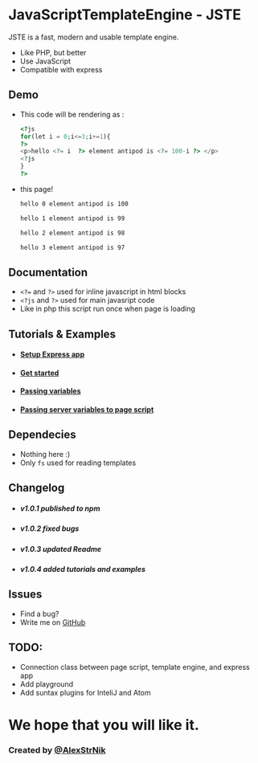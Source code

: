 # JavaScriptTemplateEngine - JSTE

JSTE is a fast, modern and usable template engine.

  - Like PHP, but better
  - Use JavaScript
  - Compatible with express


## Demo
- This code will be rendering as :
    ```php
    <?js
    for(let i = 0;i<=3;i+=1){
    ?>
    <p>hello <?= i  ?> element antipod is <?= 100-i ?> </p>
    <?js
    }
    ?>
    ```
- this page!
    ```bash
    hello 0 element antipod is 100
    
    hello 1 element antipod is 99
    
    hello 2 element antipod is 98
    
    hello 3 element antipod is 97
    ```

## Documentation
  - `<?=` and `?>` used for inline javascript in html blocks
  - `<?js` and `?>` used for main javasript code
  - Like in php this script run once when page is loading

## Tutorials & Examples
- #### [Setup Express app](https://github.com/AlexStrNik/JSTE/blob/master/jste/examples/GetStarted.md)
- #### [Get started](https://github.com/AlexStrNik/JSTE/blob/master/jste/examples/First.md)
- #### [Passing variables](https://github.com/AlexStrNik/JSTE/blob/master/jste/examples/PassVar1.md)
- #### [Passing server variables to page script](https://github.com/AlexStrNik/JSTE/blob/master/jste/examples/PassVar2.md)

## Dependecies
  - Nothing here :)
  - Only `fs` used for reading templates

## Changelog
- ##### v1.0.1 published to npm
- ##### v1.0.2 fixed bugs
- ##### v1.0.3 updated Readme
- ##### v1.0.4 added tutorials and examples

## Issues
- Find a bug?
- Write me on [GitHub](https://github.com/AlexStrNik/JSTE/issues)

## TODO:
- Connection class between page script, template engine, and express app
- Add playground
- Add suntax plugins for InteliJ and Atom

# We hope that you will like it. 
### Created by  [@AlexStrNik](https://telegram.me/alexstrnik)